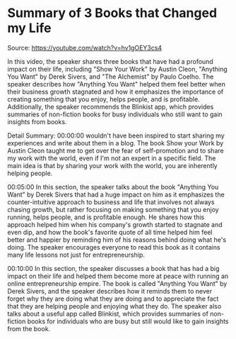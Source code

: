 # Summary of 3 Books that Changed my Life

Source: https://youtube.com/watch?v=hv1gOEY3cs4

In this video, the speaker shares three books that have had a profound impact on their life, including "Show Your Work" by Austin Cleon, "Anything You Want" by Derek Sivers, and "The Alchemist" by Paulo Coelho. The speaker describes how "Anything You Want" helped them feel better when their business growth stagnated and how it emphasizes the importance of creating something that you enjoy, helps people, and is profitable. Additionally, the speaker recommends the Blinkist app, which provides summaries of non-fiction books for busy individuals who still want to gain insights from books.

Detail Summary: 
00:00:00
wouldn't have been inspired to start
sharing my experiences and write about
them in a blog. The book Show your Work
by Austin Cleon taught me to get over the
fear of self-promotion and to share my
work with the world, even if I'm not an
expert in a specific field. The main idea
is that by sharing your work with the
world, you are inherently helping people.

00:05:00
In this section, the speaker talks about the book "Anything You Want" by Derek Sivers that had a huge impact on him as it emphasizes the counter-intuitive approach to business and life that involves not always chasing growth, but rather focusing on making something that you enjoy running, helps people, and is profitable enough. He shares how this approach helped him when his company's growth started to stagnate and even dip, and how the book's favorite quote of all time helped him feel better and happier by reminding him of his reasons behind doing what he's doing. The speaker encourages everyone to read this book as it contains many life lessons not just for entrepreneurship.

00:10:00
In this section, the speaker discusses a book that has had a big impact on their life and helped them become more at peace with running an online entrepreneurship empire. The book is called "Anything You Want" by Derek Sivers, and the speaker describes how it reminds them to never forget why they are doing what they are doing and to appreciate the fact that they are helping people and enjoying what they do. The speaker also talks about a useful app called Blinkist, which provides summaries of non-fiction books for individuals who are busy but still would like to gain insights from the book.

